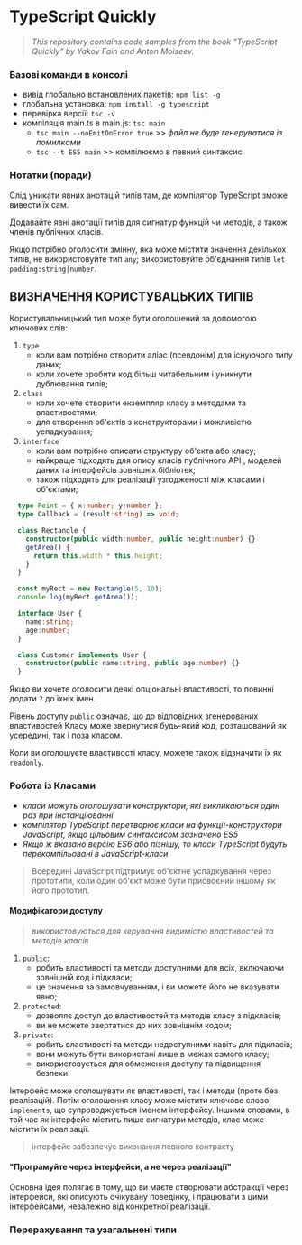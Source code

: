 # TypeScript Quickly

> _This repository contains code samples from the book "TypeScript Quickly" by Yakov Fain and Anton Moiseev._

### Базові команди в консолі

+ вивід глобально встановлених пакетів: ``npm list -g``
+ глобальна установка: ``npm install -g typescript``
+ перевірка версії: ``tsc -v``
+ компіляція main.ts в main.js: ``tsc main``
  - ``tsc main --noEmitOnError true`` >> _файл не буде генеруватися із помилками_
  - ``tsc --t ES5 main`` >> компілюємо в певний синтаксис


### Нотатки (поради)

Слід уникати явних анотацій типів там, де компілятор TypeScript зможе вивести їх сам.

Додавайте явні анотації типів для сигнатур функцій чи методів, а також членів публічних класів.

Якщо потрібно оголосити змінну, яка може містити значення декількох типів, не використовуйте тип `any`; використовуйте об'єднання типів `let padding:string|number`.


## ВИЗНАЧЕННЯ КОРИСТУВАЦЬКИХ ТИПІВ

Користувальницький тип може бути оголошений за допомогою ключових слів:
1. `type`
   + коли вам потрібно створити аліас (псевдонім) для існуючого типу даних;
   + коли хочете зробити код більш читабельним і уникнути дублювання типів;
3. `class`
   + коли хочете створити екземпляр класу з методами та властивостями;
   + для створення об'єктів з конструкторами і можливістю успадкування;
5. `interface`
   + коли вам потрібно описати структуру об'єкта або класу;
   + найкраще підходять для опису класів публічного API , моделей даних та інтерфейсів зовнішніх бібліотек;
   + також підходять для реалізації узгодженості між класами і об'єктами;

```typescript
  type Point = { x:number; y:number };
  type Callback = (result:string) => void;

  class Rectangle {
    constructor(public width:number, public height:number) {}
    getArea() {
      return this.width * this.height;
    }
  }

  const myRect = new Rectangle(5, 10);
  console.log(myRect.getArea());

  interface User {
    name:string;
    age:number;
  }

  class Customer implements User {
    constructor(public name:string, public age:number) {}
  }
```

Якщо ви хочете оголосити деякі опціональні властивості, то повинні додати `?` до їхніх імен.

Рівень доступу `public` означає, що до відповідних згенерованих властивостей Класу може звернутися будь-який код, розташований як усередині, так і поза класом.

Коли ви оголошуєте властивості класу, можете також відзначити їх як `readonly`.

### Робота із Класами

- _класи можуть оголошувати конструктори, які викликаються один раз при інстанціюванні_
- _компілятор TypeScript перетворює класи на функції-конструктори JavaScript, якщо цільовим синтаксисом зазначено ES5_
- _Якщо ж вказано версію ES6 або пізнішу, то класи TypeScript будуть перекомпільовані в JavaScript-класи_

> Всередині JavaScript підтримує об'єктне успадкування через прототипи, коли один об'єкт може бути присвоєний іншому як його прототип.

#### Модифікатори доступу

> _використовуються для керування видимістю властивостей та методів класів_

1. `public`:
    - робить властивості та методи доступними для всіх, включаючи зовнішній код і підкласи;
    - це значення за замовчуванням, і ви можете його не вказувати явно;
2. `protected`:
    - дозволяє доступ до властивостей та методів класу з підкласів;
    - ви не можете звертатися до них зовнішнім кодом;
3. `private`:
    - робить властивості та методи недоступними навіть для підкласів;
    - вони можуть бути використані лише в межах самого класу;
    - використовується для обмеження доступу та підвищення безпеки.


Інтерфейс може оголошувати як властивості, так і методи (проте без реалізацій). Потім оголошення класу може містити ключове слово `implements`, що супроводжується іменем інтерфейсу. Іншими словами, в той час як інтерфейс містить лише сигнатури методів, клас може містити їх реалізації.

> інтерфейс забезпечує виконання певного контракту

#### "Програмуйте через інтерфейси, а не через реалізації"

Основна ідея полягає в тому, що ви маєте створювати абстракції через інтерфейси, які описують очікувану поведінку, і працювати з цими інтерфейсами, незалежно від конкретної реалізації.

### Перерахування та узагальнені типи








